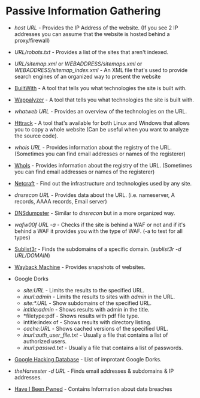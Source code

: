 # Passive Information Gathering

* *host URL* - Provides the IP Address of the website. (If you see 2 IP addresses you can assume that the website is hosted behind a proxy/firewall)
* *URL/robots.txt* - Provides a list of the sites that aren't indexed.
* *URL/sitemap.xml* or *WEBADDRESS/sitemaps.xml* or *WEBADDRESS/sitemap_index.xml* - An XML file that's used to provide search engines of an organized way to present the website
* [BuiltWith](https://builtwith.com/) - A tool that tells you what technologies the site is built with.
* [Wappalyzer](https://www.wappalyzer.com/) - A tool that tells you what technologies the site is built with.
* *whatweb URL* - Provides an overview of the technologies on the URL.
* [Httrack](https://www.httrack.com/) - A tool that's available for both Linux and Windows that allows you to copy a whole website (Can be useful when you want to analyze the source code).
* *whois URL* - Provides information about the registry of the URL. (Sometimes you can find email addresses or names of the registerer)
* [WhoIs](https://who.is/) - Provides information about the registry of the URL. (Sometimes you can find email addresses or names of the registerer)
* [Netcraft](https://sitereport.netcraft.com/) - Find out the infrastructure and technologies used by any site.
* *dnsrecon URL* - Provides data about the URL. (i.e. nameserver, A records, AAAA records, Email server)
* [DNSdumpster](https://dnsdumpster.com/) - Similar to *dnsrecon* but in a more organized way.
* *wafw00f URL -a* - Checks if the site is behind a WAF or not and if it's behind a WAF it provides you with the type of WAF. (-a to test for all types)
* [Sublist3r](https://github.com/aboul3la/Sublist3r) - Finds the subdomains of a specific domain. (*sublist3r -d URL/DOMAIN*)
* [Wayback Machine](https://archive.org/web/) - Provides snapshots of websites.

* Google Dorks
  - *site:URL* - Limits the results to the specified URL.
  - *inurl:admin* - Limits the results to sites with *admin* in the URL.
  - *site:\*.URL* - Show subdomains of the specified URL.
  - *intitle:admin* - Shows results with admin in the title.
  - *filetype:pdf - Shows results with pdf file type.
  - intitle:index of - Shows results with directory listing.
  - *cache:URL* - Shows cached versions of the specified URL.
  - *inurl:auth_user_file.txt* - Usually a file that contains a list of authorized users.
  - *inurl:passwd.txt* - Usually a file that contains a list of passwords.

* [Google Hacking Database](https://www.exploit-db.com/google-hacking-database) - List of improtant Google Dorks.
* *theHarvester -d URL* - Finds email addresses & subdomains & IP addresses.
* [Have I Been Pwned](https://haveibeenpwned.com/) - Contains Information about data breaches 
